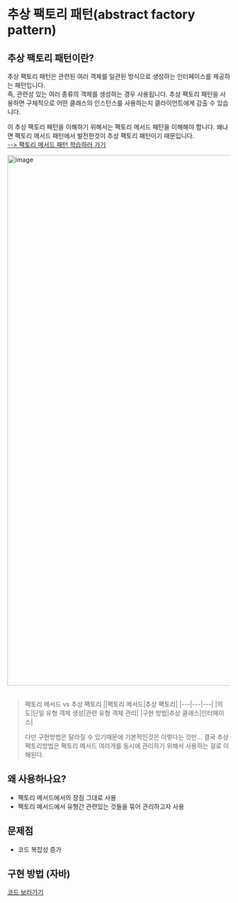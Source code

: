 # 추상 팩토리 패턴(abstract factory pattern)

## 추상 팩토리 패턴이란?
추상 팩토리 패턴은 관련된 여러 객체를 일관된 방식으로 생성하는 인터페이스를 제공하는 패턴입니다.  
즉, 관련성 있는 여러 종류의 객체를 생성하는 경우 사용됩니다. 추상 팩토리 패턴을 사용하면 구체적으로 어떤 클래스의 인스턴스를 사용하는지 클라이언트에게 감출 수 있습니다.

이 추상 팩토리 패턴을 이해하기 위해서는 팩토리 메서드 패턴을 이해해야 합니다. 왜냐면 팩토리 메서드 패턴에서 발전한것이 추상 팩토리 패턴이기 때문입니다.  
[ --> 팩토리 메서드 패턴 학습하러 가기](https://github.com/5onchangwoo/computer-sciences/blob/main/design-pattern/factory_method.md)

<img width="1197" alt="image" src="https://github.com/5onchangwoo/computer-sciences/assets/96860725/652739fc-73fe-497c-9ea7-e0587a14c77f"/>
<br/>
<br/>

> 팩토리 메서드 vs 추상 팩토리
> ||팩토리 메서드|추상 팩토리|
> |---|---|---|
> |의도|단일 유형 객체 생성|관련 유형 객체 관리|
> |구현 방법|추상 클래스|인터페이스|
> 
> 다만 구현방법은 달라질 수 있기때문에 기본적인것은 이렇다는 것만...
> 결국 추상 팩토리방법은 팩토리 메서드 여러개를 동시에 관리하기 위해서 사용하는 걸로 이해된다.

## 왜 사용하나요?
- 팩토리 메서드에서의 장점 그대로 사용
- 팩토리 메서드에서 유형간 관련있는 것들을 묶어 관리하고자 사용

## 문제점
- 코드 복잡성 증가

## 구현 방법 (자바)
[코드 보러가기](https://github.com/5onchangwoo/design-pattern/tree/main/src/com/example/dessignpattern/creational/abstractfactory)
